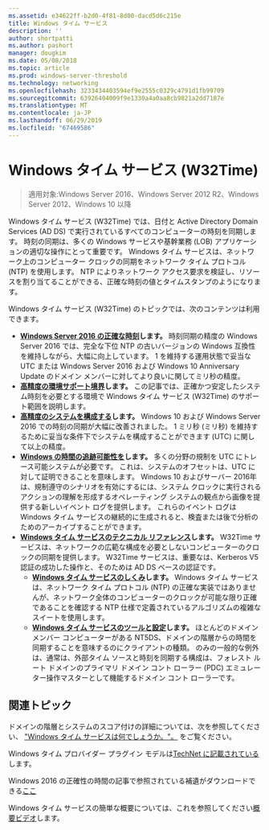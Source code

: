 ```yaml
---
ms.assetid: e34622ff-b2d0-4f81-8d00-dacd5d6c215e
title: Windows タイム サービス
description: ''
author: shortpatti
ms.author: pashort
manager: dougkim
ms.date: 05/08/2018
ms.topic: article
ms.prod: windows-server-threshold
ms.technology: networking
ms.openlocfilehash: 3233434403594ef9e2555c0329c4791d1fb99709
ms.sourcegitcommit: 63926404009f9e1330a4a0aa8cb9821a2dd7187e
ms.translationtype: MT
ms.contentlocale: ja-JP
ms.lasthandoff: 06/29/2019
ms.locfileid: "67469586"
---
```

# <a name="windows-time-service-w32time"></a>Windows タイム サービス (W32Time)

>適用対象:Windows Server 2016、Windows Server 2012 R2、Windows Server 2012、Windows 10 以降

Windows タイム サービス (W32Time) では、日付と Active Directory Domain Services (AD DS) で実行されているすべてのコンピューターの時刻を同期します。 時刻の同期は、多くの Windows サービスや基幹業務 (LOB) アプリケーションの適切な操作にとって重要です。 Windows タイム サービスは、ネットワーク上のコンピューター クロックの同期をネットワーク タイム プロトコル (NTP) を使用します。 NTP によりネットワーク アクセス要求を検証し、リソースを割り当てることができる、正確な時刻の値とタイムスタンプのようになります。

Windows タイム サービス (W32Time) のトピックでは、次のコンテンツは利用できます。
- **[Windows Server 2016 の正確な時刻](accurate-time.md)します。** 時刻同期の精度の Windows Server 2016 では、完全な下位 NTP の古いバージョンの Windows 互換性を維持しながら、大幅に向上しています。 1 を維持する運用状態で妥当な UTC または Windows Server 2016 および Windows 10 Anniversary Update のドメイン メンバーに対してより良いに関してミリ秒の精度。
- **[高精度の環境サポート境界](support-boundary.md)します。** この記事では、正確かつ安定したシステム時刻を必要とする環境で Windows タイム サービス (W32Time) のサポート範囲を説明します。
- **[高精度のシステムを構成する](configuring-systems-for-high-accuracy.md)します。** Windows 10 および Windows Server 2016 での時刻の同期が大幅に改善されました。  1 ミリ秒 (ミリ秒) を維持するために妥当な条件下でシステムを構成することができます (UTC) に関して以上の精度。
- **[Windows の時間の追跡可能性を](windows-time-for-traceability.md)します。** 多くの分野の規制を UTC にトレース可能システムが必要です。  これは、システムのオフセットは、UTC に対して証明できることを意味します。  Windows 10 およびサーバー 2016年は、規制遵守のシナリオを有効にするには、システム クロックに実行されるアクションの理解を形成するオペレーティング システムの観点から画像を提供する新しいイベント ログを提供します。  これらのイベント ログは Windows タイム サービスの継続的に生成されると、検査または後で分析のためのアーカイブすることができます。
- **[Windows タイム サービスのテクニカル リファレンス](windows-time-service-tech-ref.md)します。** W32Time サービスは、ネットワークの広範な構成を必要としないコンピューターのクロックの同期を提供します。 W32Time サービスは、重要なは、Kerberos V5 認証の成功した操作と、そのためは AD DS ベースの認証です。
    - **[Windows タイム サービスのしくみ](How-the-Windows-Time-Service-Works.md)します。** Windows タイム サービスは、ネットワーク タイム プロトコル (NTP) の正確な実装ではありませんが、ネットワーク全体のコンピューターのクロックが可能な限り正確であることを確認する NTP 仕様で定義されているアルゴリズムの複雑なスイートを使用します。
    - **[Windows タイム サービスのツールと設定](Windows-Time-Service-Tools-and-Settings.md)します。** ほとんどのドメイン メンバー コンピューターがある NT5DS、ドメインの階層からの時間を同期することを意味するのにクライアントの種類。 のみの一般的な例外は、通常は、外部タイム ソースと時刻を同期する構成は、フォレスト ルート ドメインのプライマリ ドメイン コント ローラー (PDC) エミュレーター操作マスターとして機能するドメイン コント ローラーです。


## <a name="related-topics"></a>関連トピック
ドメインの階層とシステムのスコア付けの詳細については、次を参照してください、 ["Windows タイム サービスは何でしょうか。"。](https://blogs.msdn.microsoft.com/w32time/2007/07/07/what-is-windows-time-service/) をご覧ください。

Windows タイム プロバイダー プラグイン モデルは[TechNet に記載されている](https://msdn.microsoft.com/library/windows/desktop/ms725475%28v=vs.85%29.aspx)します。

Windows 2016 の正確性の時間の記事で参照されている補遺がダウンロードできる[ここ](https://windocs.blob.core.windows.net/windocs/WindowsTimeSyncAccuracy_Addendum.pdf)

Windows タイム サービスの簡単な概要については、これを参照してください[概要ビデオ](https://aka.ms/WS2016TimeVideo)します。
